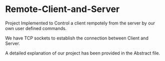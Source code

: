 # Remote-Client-and-Server

Project Implemented to Control a client rempotely from the server by our own user defined commands.

We have TCP sockets to establish the connection between Client and Server.

A detailed explanation of our project has been provided in the Abstract file.

